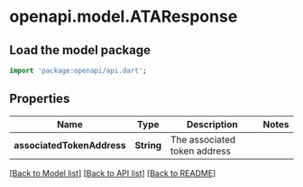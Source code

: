 # openapi.model.ATAResponse

## Load the model package
```dart
import 'package:openapi/api.dart';
```

## Properties
Name | Type | Description | Notes
------------ | ------------- | ------------- | -------------
**associatedTokenAddress** | **String** | The associated token address | 

[[Back to Model list]](../README.md#documentation-for-models) [[Back to API list]](../README.md#documentation-for-api-endpoints) [[Back to README]](../README.md)


